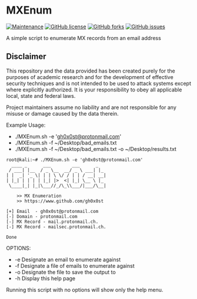 # MXEnum
[![Maintenance](https://img.shields.io/badge/Maintained%3F-yes-green.svg)](https://GitHub.com/gh0x0st/MXEnum/graphs/commit-activity)
[![GitHub license](https://img.shields.io/github/license/gh0x0st/MXEnum)](https://github.com/gh0x0st/MXEnum/blob/master/LICENSE)
[![GitHub forks](https://img.shields.io/github/forks/gh0x0st/MXEnum)](https://github.com/gh0x0st/MXEnum/network)
[![GitHub issues](https://img.shields.io/github/issues/gh0x0st/MXEnum)](https://github.com/gh0x0st/MXEnum/issues)

A simple script to enumerate MX records from an email address

## Disclaimer

This repository and the data provided has been created purely for the purposes of academic research and for the development of effective security techniques and is not intended to be used to attack systems except where explicitly authorized. It is your responsibility to obey all applicable local, state and federal laws. 

Project maintainers assume no liability and are not responsible for any misuse or damage caused by the data therein.

Example Usage:
* ./MXEnum.sh -e 'gh0x0st@protonmail.com'
* ./MXEnum.sh -f ~/Desktop/bad_emails.txt
* ./MXEnum.sh -f ~/Desktop/bad_emails.txt -o ~/Desktop/results.txt
```Shell
root@kali:~# ./MXEnum.sh -e 'gh0x0st@protonmail.com'
  ____ _      ___        ___      _
 / ___| |__  / _ \__  __/ _ \ ___| |_
| |  _| '_ \| | | \ \/ / | | / __| __|
| |_| | | | | |_| |>  <| |_| \__ \ |_
 \____|_| |_|\___//_/\_\\___/|___/\__|

    >> MX Enumeration
    >> https://www.github.com/gh0x0st

[+] Email  - gh0x0st@protonmail.com
[-] Domain - protonmail.com
[-] MX Record - mail.protonmail.ch.
[-] MX Record - mailsec.protonmail.ch.

Done
```

OPTIONS:
  
   * -e   Designate an email to enumerate against
   * -f   Designate a file of emails to enumerate against
   * -o   Designate the file to save the output to
   * -h   Display this help page

   Running this script with no options will show only the help menu.
